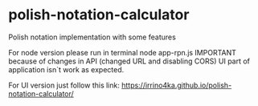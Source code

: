 # polish-notation-calculator
Polish notation implementation with some features

For node version please run in terminal node app-rpn.js
IMPORTANT 
because of changes in API (changed URL and disabling CORS) UI part of application isn`t work as expected.

For UI version just follow this link: https://irrino4ka.github.io/polish-notation-calculator/
